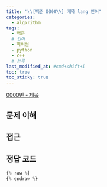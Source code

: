 ```yaml
---
title: "\\[백준 0000\\] 제목 lang 언어"
categories:
  - algorithm
tags:
  - 백준
  # 언어
  - 파이썬
  - python
  - c++
  # 분류
last_modified_at: #cmd+shift+I
toc: true
toc_sticky: true
---
```


[0000번 - 제목](https://www.acmicpc.net/problem/0000)

## 문제 이해

## 접근

## 정답 코드

```python
{% raw %}
{% endraw %}
```
